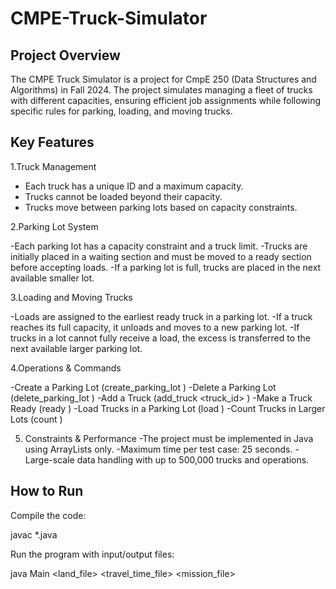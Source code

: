 # CMPE-Truck-Simulator
## Project Overview
The CMPE Truck Simulator is a project for CmpE 250 (Data Structures and Algorithms) in Fall 2024. The project simulates managing a fleet of trucks with different capacities, ensuring efficient job assignments while following specific rules for parking, loading, and moving trucks.
## Key Features
1.Truck Management

   - Each truck has a unique ID and a maximum capacity.
   - Trucks cannot be loaded beyond their capacity.
   - Trucks move between parking lots based on capacity constraints.

2.Parking Lot System

   -Each parking lot has a capacity constraint and a truck limit.
   -Trucks are initially placed in a waiting section and must be moved to a ready section before accepting loads.
   -If a parking lot is full, trucks are placed in the next available smaller lot.

3.Loading and Moving Trucks

  -Loads are assigned to the earliest ready truck in a parking lot.
  -If a truck reaches its full capacity, it unloads and moves to a new parking lot.
  -If trucks in a lot cannot fully receive a load, the excess is transferred to the next available larger parking lot.

4.Operations & Commands

  -Create a Parking Lot (create_parking_lot <capacity> <limit>)
  -Delete a Parking Lot (delete_parking_lot <capacity>)
  -Add a Truck (add_truck <truck_id> <capacity>)
  -Make a Truck Ready (ready <capacity>)
  -Load Trucks in a Parking Lot (load <capacity> <amount>)
  -Count Trucks in Larger Lots (count <capacity>)


5. Constraints & Performance
  -The project must be implemented in Java using ArrayLists only.
  -Maximum time per test case: 25 seconds.
  -Large-scale data handling with up to 500,000 trucks and operations.




## How to Run
   Compile the code:

  javac *.java

  Run the program with input/output files:

  java Main <land_file> <travel_time_file> <mission_file>
